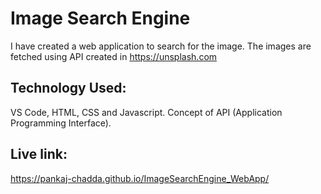 
# Image Search Engine 
I have created a web application to search for the image. The images are fetched using API created in https://unsplash.com



## Technology Used:
VS Code, HTML, CSS and Javascript.
Concept of API (Application Programming Interface). 

## Live link:
https://pankaj-chadda.github.io/ImageSearchEngine_WebApp/
